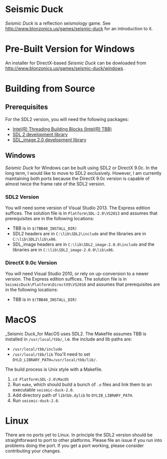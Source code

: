 Seismic Duck
============

_Seismic Duck_ is a reflection seismology game.  See
http://www.blonzonics.us/games/seismic-duck for an introduction to it.

Pre-Built Version for Windows
=============================

An installer for DirectX-based _Seismic Duck_ can be dowloaded from
http://www.blonzonics.us/games/seismic-duck/windows .

Building from Source
====================

Prerequisites
-------------
For the SDL2 version, you will need the following packages:
* [Intel(R) Threading Building Blocks (Intel(R) TBB)](https://www.threadingbuildingblocks.org/download)
* [SDL 2 development library](http://www.libsdl.org/download-2.0.php)
* [SDL_image 2.0 development library](http://www.libsdl.org/projects/SDL_image)

Windows
-------

_Seismic Duck_ for Windows can be built using SDL2 or DirectX 9.0c.  In the long term,
I would like to move to SDL2 exclusively.  However, I am currently maintaining
both ports because the DirectX 9.0c version is capable of almost twice the
frame rate of the SDL2 version.

### SDL2 Version

You will need some version of Visual Studio 2013.  The Express edition suffices.
The solution file is in `Platform\SDL-2.0\VS2013` and
assumes that prerequisites are in the following locations:
* TBB is in ```$(TBB40_INSTALL_DIR)```
* SDL2 headers are in `C:\lib\SDL2\include` and the libraries
  are in `C:\lib\SDL2\lib\x86`.
* SDL_image headers are in `C:\lib\SDL2_image-2.0.0\include` and the libraries are in `C:\lib\SDL2_image-2.0.0\lib\x86`.

### DirectX 9.0c Version

You will need Visual Studio 2010, or rely on up-conversion to a newer version.
The Express edition suffices.
The solution file is in `SeismicDuck\Platform\DirectX9\VS2010` and
assumes that prerequisites are in the following locations:
* TBB is in `$(TBB40_INSTALL_DIR)`

MacOS
=====

_Seismic Duck_for MacOS uses SDL2.
The Makefile assumes TBB is installed in `/usr/local/tbb/`, i.e. the include 
and lib paths are:
* `/usr/local/tbb/include`
* `/usr/local/tbb/lib`
You'll need to set `DYLD_LIBRARY_PATH=/usr/local/tbb/lib/`.

The build process is Unix style with a Makefile.
1. `cd Platform\SDL-2.0\MacOS`
2. Run `make`, which should build a bunch of `.o` files and link them to an executable `seismic-duck-2.0`.
3. Add directory path of `libtbb.dylib` to `DYLIB_LIBRARY_PATH`.
4. Run `seismic-duck-2.0`.

Linux
=====

There are no ports yet to Linux.  In principle the SDL2 version should
be straightforward to port to other platforms.  Please file an issue if you run
into problems doing the port.  If you get a port working, please consider
contributing your changes.
